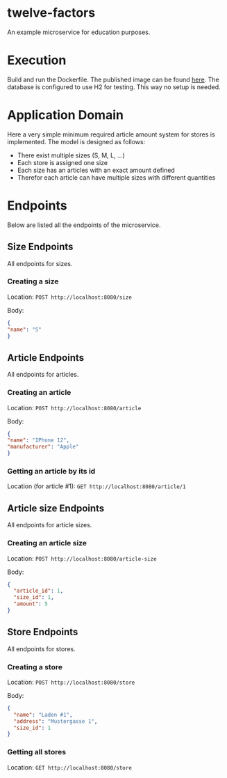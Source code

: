 # twelve-factors
An example microservice for education purposes.

# Execution
Build and run the Dockerfile. The published image can be found [here](https://hub.docker.com/r/leonkattendick/twelve-factors). The database is configured to use H2 for testing. This way no setup is needed.

# Application Domain
Here a very simple minimum required article amount system for stores is implemented. The model is designed as follows:
* There exist multiple sizes (S, M, L, ...)
* Each store is assigned one size
* Each size has an articles with an exact amount defined
* Therefor each article can have multiple sizes with different quantities

# Endpoints
Below are listed all the endpoints of the microservice.

## Size Endpoints
All endpoints for sizes.

### Creating a size
Location: ``POST http://localhost:8080/size``

Body: 
```json
{
"name": "S"
}
```

## Article Endpoints
All endpoints for articles.

### Creating an article
Location: ``POST http://localhost:8080/article``

Body: 
```json
{
"name": "IPhone 12",
"manufacturer": "Apple"
}
```

### Getting an article by its id
Location (for article #1): ``GET http://localhost:8080/article/1``

## Article size Endpoints
All endpoints for article sizes.

### Creating an article size
Location: ``POST http://localhost:8080/article-size``

Body:
```json
{
  "article_id": 1,
  "size_id": 1,
  "amount": 5
}
```

## Store Endpoints
All endpoints for stores.

### Creating a store
Location: ``POST http://localhost:8080/store``

Body:
```json
{
  "name": "Laden #1",
  "address": "Mustergasse 1",
  "size_id": 1
}
```

### Getting all stores
Location: ``GET http://localhost:8080/store``
